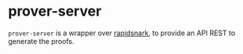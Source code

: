 # prover-server

`prover-server` is a wrapper over [rapidsnark](https://github.com/iden3/rapidsnark), to provide an API REST to generate the proofs.
